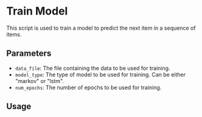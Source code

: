 # Train Model

This script is used to train a model to predict the next item in a sequence of items.

## Parameters

- `data_file`: The file containing the data to be used for training.
- `model_type`: The type of model to be used for training. Can be either "markov" or "lstm".
- `num_epochs`: The number of epochs to be used for training.

## Usage
